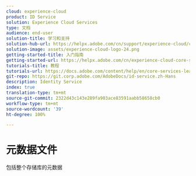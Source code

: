 ```yaml
---
cloud: experience-cloud
product: ID Service
solution: Experience Cloud Services
type: 文档
audience: end-user
solution-title: 学习和支持
solution-hub-url: https://helpx.adobe.com/cn/support/experience-cloud/core-services.html
solution-image: assets/experience-cloud-logo-24.png
getting-started-title: 入门指南
getting-started-url: https://helpx.adobe.com/cn/experience-cloud-core-services/get-started.html
tutorials-title: 教程
tutorials-url: https://docs.adobe.com/content/help/en/core-services-learn/tutorials/overview.html
git-repo: https://git.corp.adobe.com/AdobeDocs/id-service.zh-Hans
description: Identity Service
index: true
translation-type: tm+mt
source-git-commit: 2322d43c143e289fa903ace83591aabb58658cb0
workflow-type: tm+mt
source-wordcount: '39'
ht-degree: 100%

---
```



# 元数据文件

包括整个存储库的元数据